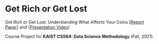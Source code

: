 # Get Rich or Get Lost
Get Rich or Get Lost: Understanding What Affects Your Coins [[Report Paper]()] and [[Presentation Video]()] <br/>

Course Project for **KAIST CS564: Data Science Methodology** (Fall, 2021). <br/>
